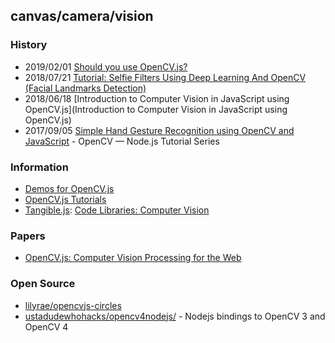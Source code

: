 ## canvas/camera/vision

### History
- 2019/02/01 [Should you use OpenCV.js?](https://blog.theodo.com/2019/02/computer-vision-web-opencv-js/)
- 2018/07/21 [Tutorial: Selfie Filters Using Deep Learning And OpenCV (Facial Landmarks Detection)](https://towardsdatascience.com/facial-keypoints-detection-deep-learning-737547f73515)
- 2018/06/18 [Introduction to Computer Vision in JavaScript using OpenCV.js](Introduction to Computer Vision in JavaScript using OpenCV.js)
- 2017/09/05 [Simple Hand Gesture Recognition using OpenCV and JavaScript](https://medium.com/@muehler.v/simple-hand-gesture-recognition-using-opencv-and-javascript-eb3d6ced28a0) - OpenCV — Node.js Tutorial Series


### Information
- [Demos for OpenCV.js](https://codepen.io/collection/nJbkNo/)
- [OpenCV.js Tutorials](https://docs.opencv.org/master/d5/d10/tutorial_js_root.html)
- [Tangible.js](http://tangiblejs.com/libraries/computer-vision): [Code Libraries: Computer Vision](http://tangiblejs.com/libraries/computer-vision)


### Papers
- [OpenCV.js: Computer Vision Processing for the Web](https://www.semanticscholar.org/paper/OpenCV-.-js-%3A-Computer-Vision-Processing-for-the-Taheri-Veidenbaum/094d01d9eff739dce54c73bba06e097029e6f47a)


### Open Source
- [lilyrae/opencvjs-circles](https://github.com/lilyrae/opencvjs-circles) 
- [ustadudewhohacks/opencv4nodejs/](https://github.com/justadudewhohacks/opencv4nodejs/) - Nodejs bindings to OpenCV 3 and OpenCV 4

